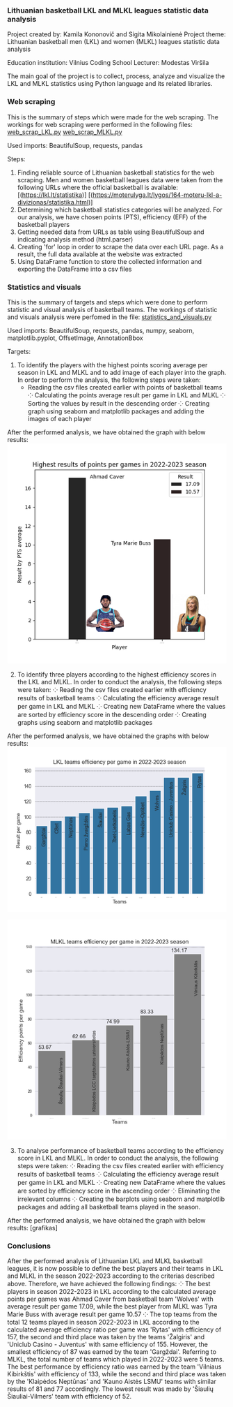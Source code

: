 ### Lithuanian basketball LKL and MLKL leagues statistic data analysis 

Project created by: Kamila Kononovič and Sigita Mikolainienė
Project theme: Lithuanian basketball men (LKL) and women (MLKL) leagues statistic data analysis 

Education institution: Vilnius Coding School
Lecturer: Modestas Viršila

The main goal of the project is to collect, process, analyze and visualize the LKL and MLKL statistics using Python 
language and its related libraries.

### Web scraping

This is the summary of steps which were made for the web scraping. The workings for web scraping were performed in the
following files:
[web_scrap_LKL.py](web_scrap_LKL.py)
[web_scrap_MLKL.py](web_scrap_MLKL.py)

Used imports: BeautifulSoup, requests, pandas

Steps:
1. Finding reliable source of Lithuanian basketball statistics for the web scraping. Men and women basketball leagues 
   data were taken from the following URLs where the official basketball is available:
   [(https://lkl.lt/statistika)]
   [(https://moterulyga.lt/lygos/164-moteru-lkl-a-divizionas/statistika.html)]
2. Determining which basketball statistics categories will be analyzed. For our analysis, we have chosen points (PTS), 
   efficiency (EFF) of the basketball players
3. Getting needed data from URLs as table using BeautifulSoup and indicating analysis method (html.parser)
4. Creating 'for' loop in order to scrape the data over each URL page. As a result, the full data available at the
   website was extracted
5. Using DataFrame function to store the collected information and exporting the DataFrame into a csv files

### Statistics and visuals

This is the summary of targets and steps which were done to perform statistic and visual analysis of basketball teams.
The workings of statistic and visuals analysis were perfomed in the file:
[statistics_and_visuals.py](statistics_and_visuals.py)

Used imports: BeautifulSoup, requests, pandas, numpy, seaborn, matplotlib.pyplot, OffsetImage, AnnotationBbox

Targets:
1. To identify the players with the highest points scoring average per season in LKL and MLKL and to add image of each 
   player into the graph. In order to perform the analysis, the following steps were taken:
   * Reading the csv files created earlier with points of basketball teams 
   ⁘ Calculating the points average result per game in LKL and MLKL
   ⁘ Sorting the values by result in the descending order
   ⁘ Creating graph using seaborn and matplotlib packages and adding the images of each player

After the performed analysis, we have obtained the graph with below results:
![Highest results players.png](images%2FHighest%20results%20players.png)

2. To identify three players according to the highest efficiency scores in the LKL and MLKL. In order to conduct the 
analysis, the following steps were taken:
   ⁘ Reading the csv files created earlier with efficiency results of basketball teams
   ⁘ Calculating the efficiency average result per game in LKL and MLKL
   ⁘ Creating new DataFrame where the values are sorted by efficiency score in the descending order
   ⁘ Creating graphs using seaborn and matplotlib packages

After the performed analysis, we have obtained the graphs with below results:
![LKL teams efficiency per game.png](images%2FLKL%20teams%20efficiency%20per%20game.png)

![MLKL teams EFF 2022-2023.png](images%2FMLKL%20teams%20EFF%202022-2023.png)

3. To analyse performance of basketball teams according to the efficiency score in LKL and MLKL. In order to conduct the
analysis, the following steps were taken:
   ⁘ Reading the csv files created earlier with efficiency results of basketball teams
   ⁘ Calculating the efficiency average result per game in LKL and MLKL
   ⁘ Creating new DataFrame where the values are sorted by efficiency score in the ascending order
   ⁘ Eliminating the irrelevant columns 
   ⁘ Creating the barplots using seaborn and matplotlib packages and adding all basketball teams played in the season.

After the performed analysis, we have obtained the graph with below results:
[grafikas]



### Conclusions

After the performed analysis of Lithuanian LKL and MLKL basketball leagues, it is now possible to define the best
players and their teams in LKL and MLKL in the season 2022-2023 according to the criterias described above. Therefore, 
we have achieved the following findings:
   ⁘ The best players in season 2022-2023 in LKL according to the calculated average points per games was Ahmad Caver 
     from basketball team 'Wolves' with average result per game 17.09, while the best player from MLKL was Tyra Marie 
     Buss with average result per game 10.57
   ⁘ The top teams from the total 12 teams played in season 2022-2023 in LKL according to the calculated average 
     efficiency ratio per game was 'Rytas' with efficiency of 157, the second and third place was taken by the teams 
     'Žalgiris' and 'Uniclub Casino - Juventus' with same efficiency of 155. However, the smallest efficiency of 87 was 
     earned by the team 'Gargždai'. Referring to MLKL, the total number of teams which played in 2022-2023 were 5 teams. 
     The best performance by efficiency ratio was earned by the team 'Vilniaus Kibirkštis' with efficiency of 133, while
     the second and third place was taken by the 'Klaipėdos Neptūnas' and 'Kauno Aistės LSMU' teams with similar results
     of 81 and 77 accordingly. The lowest result was made by 'Šiaulių Šiauliai-Vilmers' team with efficiency of 52.
